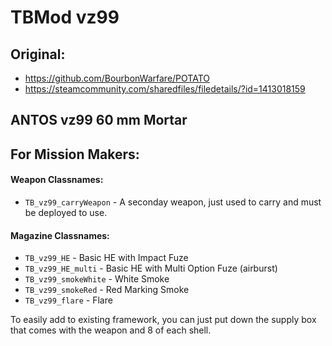 # TBMod vz99

## Original:
- https://github.com/BourbonWarfare/POTATO
- https://steamcommunity.com/sharedfiles/filedetails/?id=1413018159


## ANTOS vz99 60 mm Mortar

## For Mission Makers:

#### Weapon Classnames:
* `TB_vz99_carryWeapon` - A seconday weapon, just used to carry and must be deployed to use.

#### Magazine Classnames:
* `TB_vz99_HE` - Basic HE with Impact Fuze
* `TB_vz99_HE_multi` - Basic HE with Multi Option Fuze (airburst)
* `TB_vz99_smokeWhite` - White Smoke
* `TB_vz99_smokeRed` - Red Marking Smoke
* `TB_vz99_flare` - Flare

To easily add to existing framework, you can just put down the supply box that comes with the weapon and 8 of each shell.
